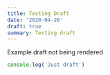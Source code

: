 ```yaml
---
title: Testing Draft
date: '2020-04-26'
draft: true
summary: Testing draft
---
```


Example draft not being rendered

```js
console.log('Just draft')
```
